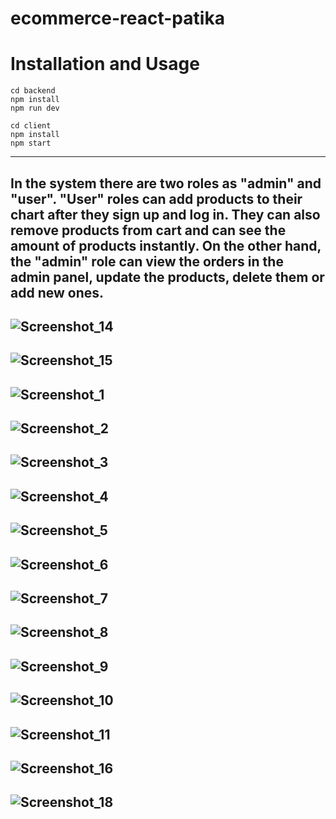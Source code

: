 # ecommerce-react-patika

# Installation and Usage

```shell
cd backend
npm install
npm run dev

cd client
npm install
npm start
```
----
In the system there are two roles as "admin" and "user". 
"User" roles can add products to their chart after they sign up and log in. They can also remove products from cart and can see the amount of products instantly. 
On the other hand, the "admin" role can view the orders in the admin panel, update the products, delete them or add new ones.
----
![Screenshot_14](https://user-images.githubusercontent.com/91260944/154497974-120bf357-8671-4da2-8e31-c6f5ab743c24.png)
----
![Screenshot_15](https://user-images.githubusercontent.com/91260944/154497987-d6bf3cb3-4273-43e8-918f-ec9a0febba70.png)
----
![Screenshot_1](https://user-images.githubusercontent.com/91260944/154497761-8f9e9ff2-9ce6-40d7-a128-b04209c541a0.png)
----
![Screenshot_2](https://user-images.githubusercontent.com/91260944/154497784-0c1a8b8a-1eaa-48a5-a4b1-80a23f95c315.png)
----
![Screenshot_3](https://user-images.githubusercontent.com/91260944/154497815-ccd1513b-09d2-4b0c-a59b-8197d85b0933.png)
----
![Screenshot_4](https://user-images.githubusercontent.com/91260944/154497839-aa74e118-7427-4ce0-a21f-c76c5bb8428f.png)
----
![Screenshot_5](https://user-images.githubusercontent.com/91260944/154498598-d3fd4033-6305-4fcd-8a21-d31fa6494ef9.png)
----
![Screenshot_6](https://user-images.githubusercontent.com/91260944/154498645-56e306d1-7e08-4f18-9073-b7e18ae8b207.png)
----
![Screenshot_7](https://user-images.githubusercontent.com/91260944/154498678-add2c625-f0cb-4c36-b877-ca6748ea6951.png)
----
![Screenshot_8](https://user-images.githubusercontent.com/91260944/154498706-cf6d81a5-158d-4218-915c-7a1c248b07ef.png)
----
![Screenshot_9](https://user-images.githubusercontent.com/91260944/154498736-0f148a10-9e47-4813-87d3-f620c5968410.png)
----
![Screenshot_10](https://user-images.githubusercontent.com/91260944/154498764-f508958b-3fed-4805-b24f-c1bdc15083ce.png)
----
![Screenshot_11](https://user-images.githubusercontent.com/91260944/154498776-42bee657-b912-47cd-9e48-8635b1d9bfcd.png)
----
![Screenshot_16](https://user-images.githubusercontent.com/91260944/154498969-9cd33a9d-7d9f-404e-93e4-40d425454deb.png)
----
![Screenshot_18](https://user-images.githubusercontent.com/91260944/154633991-dbe10658-1e94-4fe4-a091-a7b4de14383e.png)
----






